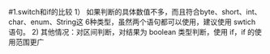 #1.switch和if的比较
    1） 如果判断的具体数值不多，而且符合byte、short、int、char、enum、String这
        6种类型，虽然两个语句都可以使用，建议使用 swtich 语句。
    2) 其他情况：对区间判断，对结果为 boolean 类型判断，使用 if，if 的使用范围更广